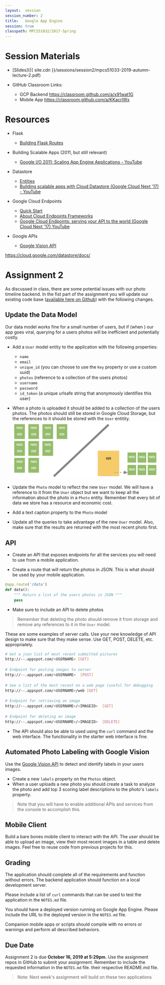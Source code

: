 ```yaml
---
layout:  session
session_number: 2
title:   Google App Engine
session: true
classpath: MPCS51032/2017-Spring
---
```


Session Materials
================================================================================
* [Slides]({{ site.cdn }}/sessions/session2/mpcs51033-2019-autumn-lecture-2.pdf)


* GitHub Classroom Links:
    - GCP Backend https://classroom.github.com/a/x91wat1G
    - Mobile App https://classroom.github.com/a/KKacrlWx

Resources
================================================================================

* Flask
    - [Building Flask Routes](https://hackersandslackers.com/the-art-of-building-flask-routes/)
   
* Building Scalable Apps (2011, but still relevant)
  - [Google I/O 2011: Scaling App Engine Applications - YouTube](https://www.youtube.com/watch?v=rP-kjrx9CRE&feature=youtu.be&app=desktop)

* Datastore
  - [Entities](https://cloud.google.com/datastore/docs/concepts/entities)
  - [Building scalable apps with Cloud Datastore (Google Cloud Next '17) - YouTube](https://www.youtube.com/watch?v=0EIqacNVuAo&t=11s)

* Google Cloud Endpoints
  - [Quick Start](https://cloud.google.com/endpoints/docs/quickstart-endpoints)
  - [About Cloud Endpoints Frameworks](https://cloud.google.com/endpoints/docs/frameworks/python/about-cloud-endpoints-frameworks)
  - [Google Cloud Endpoints: serving your API to the world (Google Cloud Next '17) YouTube](https://www.youtube.com/watch?v=bR9hEyZ9774)

* Google APIs
    - [Google Vision API](https://cloud.google.com/vision/)



https://cloud.google.com/datastore/docs/


Assignment 2
================================================================================
As discussed in class, there are some potential issues with our photo timeline backend. In the fist part of the assignment you will update our existing code base ([available here on Github](https://github.com/uchicago-cloud/mpcs51033-2019-autumn-photo-timelime-starter)) with the following changes.

Update the Data Model
--------------------------------------------------------------------------------
Our data model works fine for a small number of users, but if (when ) our app goes viral, querying for a users photos will be inefficient and potentially costly.  


* Add a `User` model entity to the application with the following properties:
  - `name`
  - `email`
  - `unique_id` (you can choose to use the `Key` property or use a custom uuid)
  - `photos` (reference to a collection of the users photos)
  - `username`
  - `password`
  - `id_token` (a unique urlsafe string that anonymously identifies this user)

* When a photo is uploaded it should be added to a collection of the users photos. The photos should still be stored in Google Cloud Storage, but the references to it should be stored with the `User` entitity.
![](assets/index-dcf26529.png)

* Update the `Photo` model to reflect the new `User` model. We will have a reference to it from the `User` object but we want to keep all the information about the photo in a `Photo` entity.  Remember that every bit of data we store has a resource and economic cost.

* Add a text caption property to the `Photo` model

* Update all the queries to take advantage of the new `User` model. Also, make sure that the results are returned with the most recent photo first.

API
--------------------------------------------------------------------------------
* Create an API that exposes endpoints for all the services you will need to use from a mobile application. 

* Create a route that will return the photos in JSON. This is what should be used by your mobile application.

```python
@app.route('/data')
def data():
    """ Return a list of the users photos in JSON """
    pass
```

* Make sure to include an API to delete photos
>Remember that deleting the photo should remove it from storage and remove any references to it in the `User` model.

These are some examples of server calls. Use your new knowledge of API design to make sure that they make sense. Use GET, POST, DELETE, etc. appropriately.

```bash
# Get a json list of most recent submitted pictures
http://--.appspot.com/<USERNAME> [GET]

# Endpoint for posting images to server
http://--.appspot.com/<USERNAME>  [POST]

# See a list of the most recent on a web page (useful for debugging
http://--.appspot.com/<USERNAME>/web [GET]

# Endpoint for retrieving an image
http://--.appspot.com/<USERNAME>/<IMAGEID>  [GET]

# Endpoint for deleting an image
http://--.appspot.com/<USERNAME>/<IMAGEID>  [DELETE]
```

* The API should also be able to used using the `curl` command and the web interface. The functionality in the starter web interface is fine.


<!--

Improve Security for Users
--------------------------------------------------------------------------------
Currently our app offers no security to protect our users or our resources.  Anyone with the API can post and retrieve any users pictures.  

* Add an authentication API that passes a username and password and (if successful) returns a unique token.

![](assets/index-7bd19791.png)

This token would be stored on the users device and passed as a parameter on all future API requests.  The unique token is represented in our datastore as `unique_id`.  

* The authentication API call should take a similar form:

```
http://--.appspot.com/user/authenticate/?username=XXX&password=XXXX
```

> You can assume that the validation is always successful for the assignment. That is, the password is always correct.

* Create an API that uses some of the best practices that were discussed in class. The API calls should require the token to be passed as a parameter as follows:

```
# Get a json list of most recent submitted pictures
http://--.appspot.com/user/<USERNAME>/json/?id_token=XXXX


# See a list of the most recent on a web page (useful for debugging
http://--.appspot.com/user/<USERNAME>/web/?id_token=XXXX

# Endpoint for posting images to server. There is an optional "caption" parameter that you can use.
http://--.appspot.com/post/<USERNAME>/?id_token=XXXX
```

* Update the backend  application (in all appropriate places) to validate any request by testing that the token is valid (ie. is in the database).  If the user makes an API call without an `id_token` return a HTTP Code of 401 Unauthorized access.
-->

Automated Photo Labeling with Google Vision
--------------------------------------------------------------------------------
Use the [Google Vision API](https://cloud.google.com/vision/docs/labels) to detect and identify labels in your users images.  
* Create a new `labels` property on the `Photos` object.
* When a user uploads a new photo you should create a task to analyze the photo and add top 3 scoring label descriptions to the photo's `labels` property.

> Note that you will have to enable additional APIs and services from the console to accomplish this.

Mobile Client
--------------------------------------------------------------------------------
Build a bare bones mobile client to interact with the API. The user should be able to upload an image, view their most recent images in a table and delete images. Feel free to reuse code from previous projects for this. 


Grading
--------------------------------------------------------------------------------
The application should complete all of the requirements and function without errors.  The backend application should function on a local development server.  

Please include a list of  `curl` commands that can be used to test the application in the `NOTES.md` file.

You should have a deployed version running on Google App Engine.  Please include the URL to the deployed version in the `NOTES.md` file.

Companion mobile apps or scripts should compile with no errors or warnings and perform all described behaviors.

Due Date
--------------------------------------------------------------------------------
Assignment 2 is due **October 16, 2019 at 5:29pm.** Use the assignment repos in GitHub to submit your assignment.  Remember to include the requested information in the `NOTES.md` file. their respective README.md file.

> Note: Next week's assignment will build on these two applications